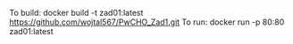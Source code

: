 To build: docker build -t zad01:latest https://github.com/wojtal567/PwCHO_Zad1.git
To run: docker run -p 80:80 zad01:latest

